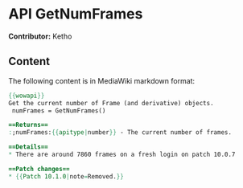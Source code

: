 # API GetNumFrames

**Contributor:** Ketho

## Content

The following content is in MediaWiki markdown format:

```mediawiki
{{wowapi}}
Get the current number of Frame (and derivative) objects.
 numFrames = GetNumFrames()

==Returns==
:;numFrames:{{apitype|number}} - The current number of frames.

==Details==
* There are around 7860 frames on a fresh login on patch 10.0.7

==Patch changes==
* {{Patch 10.1.0|note=Removed.}}
```